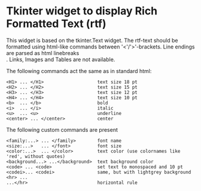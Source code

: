 # Tkinter widget to display Rich Formatted Text (rtf)

This widget is based on the tkinter.Text widget.
The rtf-text should be formatted using html-like commands between '<'/'>'-brackets.
Line endings are parsed as html linebreaks </BR>.
Links, Images and Tables are not available.

The following commands act the same as in standard html:
~~~
<H1> ... </H1>                    text size 18 pt
<H2> ... </H2>                    text size 15 pt
<H3> ... </H3>                    text size 12 pt
<H4> ... </H4>                    text size 10 pt
<b>  ... </b>                     bold
<i>  ... </i>                     italic
<u>  ... <u>                      underline
<center> ... </center>            center
~~~

The following custom commands are present
~~~
<family:...> ... </family>        font name
<size:...>   ... </font>          font size
<color:...>  ... </color>         text color (use colornames like 'red', without quotes)
<background...> ...</background>  text background color
<code> ... <code>                 set text to monospaced and 10 pt
<codei>... <codei>                same, but with lightgrey background
<hr> ...
...</hr>                          horizontal rule
~~~

